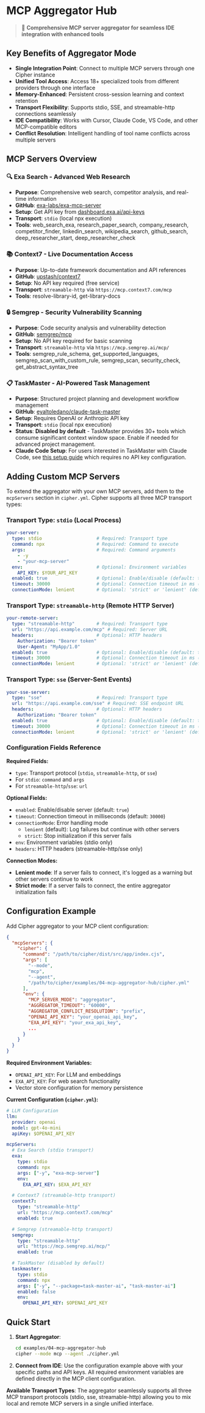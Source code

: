 # MCP Aggregator Hub

> 🔗 **Comprehensive MCP server aggregator for seamless IDE integration with enhanced tools**

## Key Benefits of Aggregator Mode

- **Single Integration Point**: Connect to multiple MCP servers through one Cipher instance
- **Unified Tool Access**: Access 18+ specialized tools from different providers through one interface
- **Memory-Enhanced**: Persistent cross-session learning and context retention
- **Transport Flexibility**: Supports stdio, SSE, and streamable-http connections seamlessly
- **IDE Compatibility**: Works with Cursor, Claude Code, VS Code, and other MCP-compatible editors
- **Conflict Resolution**: Intelligent handling of tool name conflicts across multiple servers

## MCP Servers Overview

### 🔍 **Exa Search** - Advanced Web Research
- **Purpose**: Comprehensive web search, competitor analysis, and real-time information
- **GitHub**: [exa-labs/exa-mcp-server](https://github.com/exa-labs/exa-mcp-server)
- **Setup**: Get API key from [dashboard.exa.ai/api-keys](https://dashboard.exa.ai/api-keys)
- **Transport**: `stdio` (local npx execution)
- **Tools**: web_search_exa, research_paper_search, company_research, competitor_finder, linkedin_search, wikipedia_search, github_search, deep_researcher_start, deep_researcher_check

### 📚 **Context7** - Live Documentation Access  
- **Purpose**: Up-to-date framework documentation and API references
- **GitHub**: [upstash/context7](https://github.com/upstash/context7)
- **Setup**: No API key required (free service)
- **Transport**: `streamable-http` via `https://mcp.context7.com/mcp`
- **Tools**: resolve-library-id, get-library-docs

### 🔒 **Semgrep** - Security Vulnerability Scanning
- **Purpose**: Code security analysis and vulnerability detection
- **GitHub**: [semgrep/mcp](https://github.com/semgrep/mcp)
- **Setup**: No API key required for basic scanning
- **Transport**: `streamable-http` via `https://mcp.semgrep.ai/mcp/`
- **Tools**: semgrep_rule_schema, get_supported_languages, semgrep_scan_with_custom_rule, semgrep_scan, security_check, get_abstract_syntax_tree

### 📋 **TaskMaster** - AI-Powered Task Management
- **Purpose**: Structured project planning and development workflow management
- **GitHub**: [eyaltoledano/claude-task-master](https://github.com/eyaltoledano/claude-task-master)
- **Setup**: Requires OpenAI or Anthropic API key
- **Transport**: `stdio` (local npx execution)
- **Status**: **Disabled by default** - TaskMaster provides 30+ tools which consume significant context window space. Enable if needed for advanced project management.
- **Claude Code Setup**: For users interested in TaskMaster with Claude Code, see [this setup guide](https://github.com/eyaltoledano/claude-task-master/blob/main/docs/examples/claude-code-usage.md) which requires no API key configuration.

## Adding Custom MCP Servers

To extend the aggregator with your own MCP servers, add them to the `mcpServers` section in `cipher.yml`. Cipher supports all three MCP transport types:

### **Transport Type: `stdio`** (Local Process)
```yaml
your-server:
  type: stdio                    # Required: Transport type
  command: npx                   # Required: Command to execute
  args:                          # Required: Command arguments
    - -y
    - "your-mcp-server"
  env:                           # Optional: Environment variables
    API_KEY: $YOUR_API_KEY
  enabled: true                  # Optional: Enable/disable (default: true)
  timeout: 30000                 # Optional: Connection timeout in ms (default: 30000)
  connectionMode: lenient        # Optional: 'strict' or 'lenient' (default: 'lenient')
```

### **Transport Type: `streamable-http`** (Remote HTTP Server)
```yaml
your-remote-server:
  type: "streamable-http"        # Required: Transport type
  url: "https://api.example.com/mcp" # Required: Server URL
  headers:                       # Optional: HTTP headers
    Authorization: "Bearer token"
    User-Agent: "MyApp/1.0"
  enabled: true                  # Optional: Enable/disable (default: true)
  timeout: 30000                 # Optional: Connection timeout in ms (default: 30000)
  connectionMode: lenient        # Optional: 'strict' or 'lenient' (default: 'lenient')
```

### **Transport Type: `sse`** (Server-Sent Events)
```yaml
your-sse-server:
  type: "sse"                    # Required: Transport type
  url: "https://api.example.com/sse" # Required: SSE endpoint URL
  headers:                       # Optional: HTTP headers
    Authorization: "Bearer token"
  enabled: true                  # Optional: Enable/disable (default: true)
  timeout: 30000                 # Optional: Connection timeout in ms (default: 30000)
  connectionMode: lenient        # Optional: 'strict' or 'lenient' (default: 'lenient')
```

### **Configuration Fields Reference**

**Required Fields:**
- `type`: Transport protocol (`stdio`, `streamable-http`, or `sse`)
- For `stdio`: `command` and `args`
- For `streamable-http`/`sse`: `url`

**Optional Fields:**
- `enabled`: Enable/disable server (default: `true`)
- `timeout`: Connection timeout in milliseconds (default: `30000`)
- `connectionMode`: Error handling mode
  - `lenient` (default): Log failures but continue with other servers
  - `strict`: Stop initialization if this server fails
- `env`: Environment variables (stdio only)
- `headers`: HTTP headers (streamable-http/sse only)

**Connection Modes:**
- **Lenient mode**: If a server fails to connect, it's logged as a warning but other servers continue to work
- **Strict mode**: If a server fails to connect, the entire aggregator initialization fails

## Configuration Example

Add Cipher aggregator to your MCP client configuration:

```json
{
  "mcpServers": {
    "cipher": {
      "command": "/path/to/cipher/dist/src/app/index.cjs",
      "args": [
        "--mode",
        "mcp", 
        "--agent",
        "/path/to/cipher/examples/04-mcp-aggregator-hub/cipher.yml"
      ],
      "env": {
        "MCP_SERVER_MODE": "aggregator",
        "AGGREGATOR_TIMEOUT": "60000",
        "AGGREGATOR_CONFLICT_RESOLUTION": "prefix",
        "OPENAI_API_KEY": "your_openai_api_key",
        "EXA_API_KEY": "your_exa_api_key",
        ...
      }
    }
  }
}
```

**Required Environment Variables:**
- `OPENAI_API_KEY`: For LLM and embeddings
- `EXA_API_KEY`: For web search functionality
- Vector store configuration for memory persistence

**Current Configuration (`cipher.yml`):**
```yaml
# LLM Configuration
llm:
  provider: openai
  model: gpt-4o-mini
  apiKey: $OPENAI_API_KEY

mcpServers:
  # Exa Search (stdio transport)
  exa:
    type: stdio
    command: npx
    args: ["-y", "exa-mcp-server"]
    env:
      EXA_API_KEY: $EXA_API_KEY

  # Context7 (streamable-http transport)  
  context7:
    type: "streamable-http"
    url: "https://mcp.context7.com/mcp"
    enabled: true

  # Semgrep (streamable-http transport)
  semgrep:
    type: "streamable-http" 
    url: "https://mcp.semgrep.ai/mcp/"
    enabled: true

  # TaskMaster (disabled by default)
  taskmaster:
    type: stdio
    command: npx
    args: ["-y", "--package=task-master-ai", "task-master-ai"]
    enabled: false
    env:
      OPENAI_API_KEY: $OPENAI_API_KEY
```

## Quick Start

1. **Start Aggregator**:
   ```bash
   cd examples/04-mcp-aggregator-hub
   cipher --mode mcp --agent ./cipher.yml
   ```

2. **Connect from IDE**: Use the configuration example above with your specific paths and API keys. All required environment variables are defined directly in the MCP client configuration.

**Available Transport Types**: The aggregator seamlessly supports all three MCP transport protocols (stdio, sse, streamable-http) allowing you to mix local and remote MCP servers in a single unified interface.